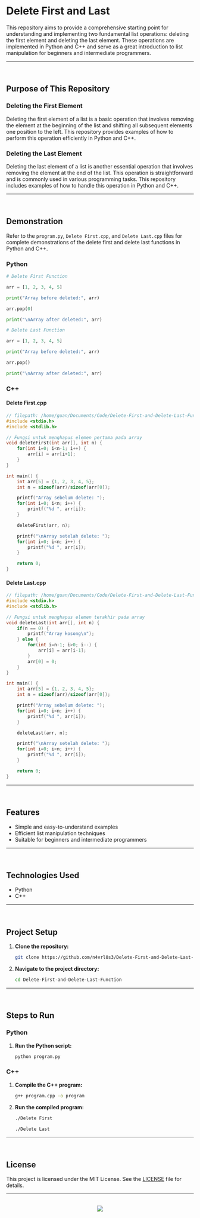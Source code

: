 # Delete First and Last

This repository aims to provide a comprehensive starting point for understanding and implementing two fundamental list operations: deleting the first element and deleting the last element. These operations are implemented in Python and C++ and serve as a great introduction to list manipulation for beginners and intermediate programmers.

<hr><br>

## Purpose of This Repository

### Deleting the First Element

Deleting the first element of a list is a basic operation that involves removing the element at the beginning of the list and shifting all subsequent elements one position to the left. This repository provides examples of how to perform this operation efficiently in Python and C++.

### Deleting the Last Element

Deleting the last element of a list is another essential operation that involves removing the element at the end of the list. This operation is straightforward and is commonly used in various programming tasks. This repository includes examples of how to handle this operation in Python and C++.

<hr><br>

## Demonstration

Refer to the `program.py`, `Delete First.cpp`, and `Delete Last.cpp` files for complete demonstrations of the delete first and delete last functions in Python and C++.

### Python

```python
# Delete First Function

arr = [1, 2, 3, 4, 5]

print("Array before deleted:", arr)

arr.pop(0)

print("\nArray after deleted:", arr)

# Delete Last Function

arr = [1, 2, 3, 4, 5]

print("Array before deleted:", arr)

arr.pop()

print("\nArray after deleted:", arr)
```

### C++

#### Delete First.cpp

```cpp
// filepath: /home/guan/Documents/Code/Delete-First-and-Delete-Last-Function/Delete First.cpp
#include <stdio.h>
#include <stdlib.h>

// Fungsi untuk menghapus elemen pertama pada array
void deleteFirst(int arr[], int n) {
    for(int i=0; i<n-1; i++) {
        arr[i] = arr[i+1];
    }
}

int main() {
    int arr[5] = {1, 2, 3, 4, 5};
    int n = sizeof(arr)/sizeof(arr[0]);

    printf("Array sebelum delete: ");
    for(int i=0; i<n; i++) {
        printf("%d ", arr[i]);
    }

    deleteFirst(arr, n);

    printf("\nArray setelah delete: ");
    for(int i=0; i<n; i++) {
        printf("%d ", arr[i]);
    }

    return 0;
}
```

#### Delete Last.cpp

```cpp
// filepath: /home/guan/Documents/Code/Delete-First-and-Delete-Last-Function/Delete Last.cpp
#include <stdio.h>
#include <stdlib.h>

// Fungsi untuk menghapus elemen terakhir pada array
void deleteLast(int arr[], int n) {
    if(n == 0) {
        printf("Array kosong\n");
    } else {
        for(int i=n-1; i>0; i--) {
            arr[i] = arr[i-1];
        }
        arr[0] = 0;
    }
}

int main() {
    int arr[5] = {1, 2, 3, 4, 5};
    int n = sizeof(arr)/sizeof(arr[0]);

    printf("Array sebelum delete: ");
    for(int i=0; i<n; i++) {
        printf("%d ", arr[i]);
    }

    deleteLast(arr, n);

    printf("\nArray setelah delete: ");
    for(int i=0; i<n; i++) {
        printf("%d ", arr[i]);
    }

    return 0;
}
```

<hr><br>

## Features

- Simple and easy-to-understand examples
- Efficient list manipulation techniques
- Suitable for beginners and intermediate programmers

<hr><br>

## Technologies Used

- Python
- C++

<hr><br>

## Project Setup

1. **Clone the repository:**
   ```bash
   git clone https://github.com/n4vrl0s3/Delete-First-and-Delete-Last-Function.git
   ```
2. **Navigate to the project directory:**
   ```bash
   cd Delete-First-and-Delete-Last-Function
   ```

<hr><br>

## Steps to Run

### Python

1. **Run the Python script:**
   ```bash
   python program.py
   ```

### C++

1. **Compile the C++ program:**
   ```bash
   g++ program.cpp -o program
   ```
2. **Run the compiled program:**
   ```bash
   ./Delete First
   ```
   ```bash
   ./Delete Last
   ```

<hr><br>

## License

This project is licensed under the MIT License. See the [LICENSE](LICENSE) file for details.

<hr><br>

<div align="center">
  <a href="https://www.x.com/n4vrl0s3/">
    <img src="https://capsule-render.vercel.app/api?type=waving&height=200&color=100:8E1616,20:EEEEEE&section=footer&reversal=false&textBg=false&fontAlignY=50&descAlign=48&descAlignY=59"/>
  </a>
</div>
